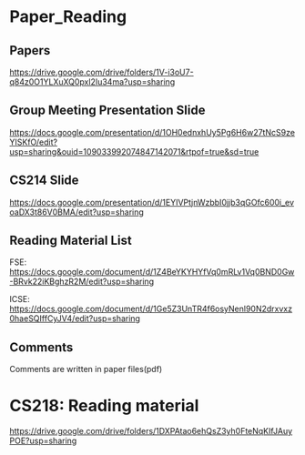 # Paper_Reading
## Papers
https://drive.google.com/drive/folders/1V-i3oU7-q84z0O1YLXuXQ0pxl2Iu34ma?usp=sharing
## Group Meeting Presentation Slide
https://docs.google.com/presentation/d/1OH0ednxhUy5Pg6H6w27tNcS9zeYISKfO/edit?usp=sharing&ouid=109033992074847142071&rtpof=true&sd=true
## CS214 Slide
https://docs.google.com/presentation/d/1EYIVPtjnWzbbI0jjb3qGOfc600i_evoaDX3t86V0BMA/edit?usp=sharing
## Reading Material List
FSE: https://docs.google.com/document/d/1Z4BeYKYHYfVq0mRLv1Vq0BND0Gw-BRvk22iKBghzR2M/edit?usp=sharing

ICSE: https://docs.google.com/document/d/1Ge5Z3UnTR4f6osyNenl90N2drxvxz0haeSQIffCyJV4/edit?usp=sharing

## Comments
Comments are written in paper files(pdf)
# CS218: Reading material
https://drive.google.com/drive/folders/1DXPAtao6ehQsZ3yh0FteNqKIfJAuyPOE?usp=sharing
